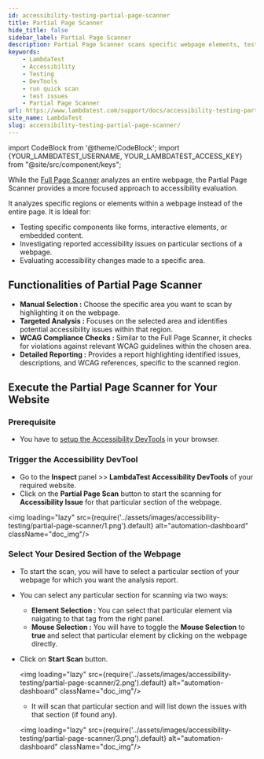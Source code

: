 ```yaml
---
id: accessibility-testing-partial-page-scanner
title: Partial Page Scanner
hide_title: false
sidebar_label: Partial Page Scanner
description: Partial Page Scanner scans specific webpage elements, tests components, investigates reported issues and evaluates changes made to a specific area.
keywords:
    - LambdaTest
    - Accessibility
    - Testing
    - DevTools
    - run quick scan
    - test issues
    - Partial Page Scanner
url: https://www.lambdatest.com/support/docs/accessibility-testing-partial-page-scanner/
site_name: LambdaTest
slug: accessibility-testing-partial-page-scanner/
---
```


import CodeBlock from '@theme/CodeBlock';
import {YOUR_LAMBDATEST_USERNAME, YOUR_LAMBDATEST_ACCESS_KEY} from "@site/src/component/keys";

<script type="application/ld+json"
      dangerouslySetInnerHTML={{ __html: JSON.stringify({
       "@context": "https://schema.org",
        "@type": "BreadcrumbList",
        "itemListElement": [{
          "@type": "ListItem",
          "position": 1,
          "name": "Home",
          "item": "https://www.lambdatest.com"
        },{
          "@type": "ListItem",
          "position": 2,
          "name": "Support",
          "item": "https://www.lambdatest.com/support/docs/"
        },{
          "@type": "ListItem",
          "position": 3,
          "name": "How to run Partial Page Scanner",
          "item": "https://www.lambdatest.com/support/docs/accessibility-testing-partial-page-scanner/"
        }]
      })
    }}
></script>
While the [Full Page Scanner](/support/docs/accessibility-testing-full-page-scanner/) analyzes an entire webpage, the Partial Page Scanner provides a more focused approach to accessibility evaluation.

It analyzes specific regions or elements within a webpage instead of the entire page. It is Ideal for:

- Testing specific components like forms, interactive elements, or embedded content.
- Investigating reported accessibility issues on particular sections of a webpage.
- Evaluating accessibility changes made to a specific area.

## Functionalities of Partial Page Scanner

- **Manual Selection :** Choose the specific area you want to scan by highlighting it on the webpage.
- **Targeted Analysis :** Focuses on the selected area and identifies potential accessibility issues within that region.
- **WCAG Compliance Checks :** Similar to the Full Page Scanner, it checks for violations against relevant WCAG guidelines within the chosen area.
- **Detailed Reporting :** Provides a report highlighting identified issues, descriptions, and WCAG references, specific to the scanned region.

## Execute the Partial Page Scanner for Your Website

### Prerequisite

- You have to [setup the Accessibility DevTools](/support/docs/accessibility-testing-install-devtools) in your browser.

### Trigger the Accessibility DevTool

- Go to the **Inspect** panel >> **LambdaTest Accessibility DevTools** of your required website.
- Click on the **Partial Page Scan** button to start the scanning for **Accessibility Issue** for that particular section of the webpage.

<img loading="lazy" src={require('../assets/images/accessibility-testing/partial-page-scanner/1.png').default} alt="automation-dashboard" className="doc_img"/>

### Select Your Desired Section of the Webpage

- To start the scan, you will have to select a particular section of your webpage for which you want the analysis report.
- You can select any particular section for scanning via two ways:
  - **Element Selection :** You can select that particular element via naigating to that tag from the right panel.
  - **Mouse Selection :** You will have to toggle the **Mouse Selection** to **true** and select that particular element by clicking on the webpage directly.

- Click on **Start Scan** button.

    <img loading="lazy" src={require('../assets/images/accessibility-testing/partial-page-scanner/2.png').default} alt="automation-dashboard" className="doc_img"/>

    - It will scan that particular section and will list down the issues with that section (if found any).

    <img loading="lazy" src={require('../assets/images/accessibility-testing/partial-page-scanner/3.png').default} alt="automation-dashboard" className="doc_img"/>
